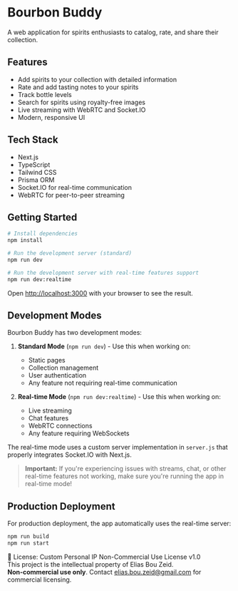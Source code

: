 # Bourbon Buddy

A web application for spirits enthusiasts to catalog, rate, and share their collection.

## Features

- Add spirits to your collection with detailed information
- Rate and add tasting notes to your spirits
- Track bottle levels
- Search for spirits using royalty-free images
- Live streaming with WebRTC and Socket.IO
- Modern, responsive UI

## Tech Stack

- Next.js
- TypeScript
- Tailwind CSS
- Prisma ORM
- Socket.IO for real-time communication
- WebRTC for peer-to-peer streaming

## Getting Started

```bash
# Install dependencies
npm install

# Run the development server (standard)
npm run dev

# Run the development server with real-time features support
npm run dev:realtime
```

Open [http://localhost:3000](http://localhost:3000) with your browser to see the result.

## Development Modes

Bourbon Buddy has two development modes:

1. **Standard Mode** (`npm run dev`) - Use this when working on:
   - Static pages
   - Collection management
   - User authentication
   - Any feature not requiring real-time communication

2. **Real-time Mode** (`npm run dev:realtime`) - Use this when working on:
   - Live streaming
   - Chat features
   - WebRTC connections
   - Any feature requiring WebSockets

The real-time mode uses a custom server implementation in `server.js` that properly integrates Socket.IO with Next.js.

> **Important:** If you're experiencing issues with streams, chat, or other real-time features not working, make sure you're running the app in real-time mode!

## Production Deployment

For production deployment, the app automatically uses the real-time server:

```bash
npm run build
npm run start
```


📜 License: Custom Personal IP Non-Commercial Use License v1.0  
This project is the intellectual property of Elias Bou Zeid.  
**Non-commercial use only**. Contact elias.bou.zeid@gmail.com for commercial licensing.
